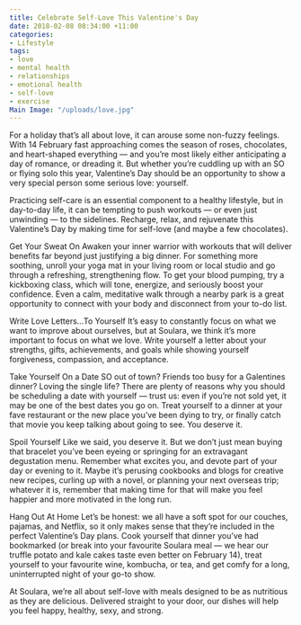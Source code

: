 ```yaml
---
title: Celebrate Self-Love This Valentine's Day
date: 2018-02-08 08:34:00 +11:00
categories:
- Lifestyle
tags:
- love
- mental health
- relationships
- emotional health
- self-love
- exercise
Main Image: "/uploads/love.jpg"
---
```


For a holiday that’s all about love, it can arouse some non-fuzzy feelings. With 14 February fast approaching comes the season of roses, chocolates, and heart-shaped everything — and you’re most likely either anticipating a day of romance, or dreading it. But whether you’re cuddling up with an SO or flying solo this year, Valentine’s Day should be an opportunity to show a very special person some serious love: yourself. 

Practicing self-care is an essential component to a healthy lifestyle, but in day-to-day life, it can be tempting to push workouts — or even just unwinding — to the sidelines. Recharge, relax, and rejuvenate this Valentine’s Day by making time for self-love (and maybe a few chocolates). 

Get Your Sweat On
Awaken your inner warrior with workouts that will deliver benefits far beyond just justifying a big dinner. For something more soothing, unroll your yoga mat in your living room or local studio and go through a refreshing, strengthening flow. To get your blood pumping, try a kickboxing class, which will tone, energize, and seriously boost your confidence. Even a calm, meditative walk through a nearby park is a great opportunity to connect with your body and disconnect from your to-do list.

Write Love Letters…To Yourself
It’s easy to constantly focus on what we want to improve about ourselves, but at Soulara, we think it’s more important to focus on what we love. Write yourself a letter about your strengths, gifts, achievements, and goals while showing yourself forgiveness, compassion, and acceptance.    

Take Yourself On a Date
SO out of town? Friends too busy for a Galentines dinner? Loving the single life? There are plenty of reasons why you should be scheduling a date with yourself — trust us: even if you’re not sold yet, it may be one of the best dates you go on. Treat yourself to a dinner at your fave restaurant or the new place you’ve been dying to try, or finally catch that movie you keep talking about going to see. You deserve it.

Spoil Yourself
Like we said, you deserve it. But we don’t just mean buying that bracelet you’ve been eyeing or springing for an extravagant degustation menu. Remember what excites you, and devote part of your day or evening to it. Maybe it’s perusing cookbooks and blogs for creative new recipes, curling up with a novel, or planning your next overseas trip; whatever it is, remember that making time for that will make you feel happier and more motivated in the long run. 

Hang Out At Home
Let’s be honest: we all have a soft spot for our couches, pajamas, and Netflix, so it only makes sense that they’re included in the perfect Valentine’s Day plans. Cook yourself that dinner you’ve had bookmarked (or break into your favourite Soulara meal — we hear our truffle potato and kale cakes taste even better on February 14), treat yourself to your favourite wine, kombucha, or tea, and get comfy for a long, uninterrupted night of your go-to show. 

At Soulara, we’re all about self-love with meals designed to be as nutritious as they are delicious. Delivered straight to your door, our dishes will help you feel happy, healthy, sexy, and strong.
